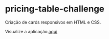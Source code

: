 # pricing-table-challenge
Criação de cards responsivos em HTML e CSS.

Visualize a aplicação <a href="https://sleepy-knuth-79a5c8.netlify.app/">aqui</a>
